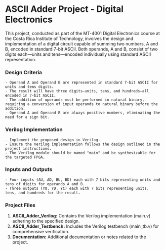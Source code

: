# ASCII Adder Project - Digital Electronics

This project, conducted as part of the MT-4001 Digital Electronics course at the Costa Rica Institute of Technology, involves the design and implementation of a digital circuit capable of summing two numbers, A and B, encoded in standard 7-bit ASCII. Both operands, A and B, consist of two digits each—units and tens—encoded individually using standard ASCII representation.

### **Design Criteria**
    - Operand A and Operand B are represented in standard 7-bit ASCII for units and tens digits.
    - The result will have three digits—units, tens, and hundreds—all encoded in 7-bit ASCII.
    - The addition of operands must be performed in natural binary, requiring a conversion of input operands to natural binary before the addition.
    - Operand A and Operand B are always positive numbers, eliminating the need for a sign bit.

### **Verilog Implementation**
    - Implement the proposed design in Verilog.
    - Ensure the Verilog implementation follows the design outlined in the project instructions.
    - The Verilog module should be named "main" and be synthesizable for the targeted FPGA.

### **Inputs and Outputs**
    - Four inputs (AU, AD, BU, BD) each with 7 bits representing units and tens of digits for operands A and B.
    - Three outputs (YU, YD, YC) each with 7 bits representing units, tens, and hundreds for the result.

### Project Files

1. **ASCII_Adder_Verilog:** Contains the Verilog implementation (main.v) adhering to the specified design.
2. **ASCII_Adder_Testbench:** Includes the Verilog testbench (main_tb.v) for comprehensive verification.
3. **Documentation:** Additional documentation or notes related to the project.
